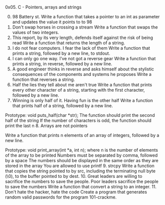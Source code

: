 0x05. C - Pointers, arrays and strings

0. 98 Battery st.
	Write a function that takes a pointer to an int as parameter and updates the value it points to to 98
1. Don't swap horses in crossing a stream
	Write a function that swaps the values of two integers.
2. This report, by its very length, defends itself against the risk of being read
	Write a function that returns the length of a string.
3. I do not fear computers. I fear the lack of them
	Write a function that prints a string, followed by a new line, to stdout.
4. I can only go one way. I've not got a reverse gear
	Write a function that prints a string, in reverse, followed by a new line.
5. A good engineer thinks in reverse and asks himself about the stylistic consequences of the components and systems he proposes
	Write a function that reverses a string.
6. Half the lies they tell about me aren't true
	Write a function that prints every other character of a string, starting with the first character, followed by a new line.
7. Winning is only half of it. Having fun is the other half
	Write a function that prints half of a string, followed by a new line.

Prototype: void puts_half(char *str);
The function should print the second half of the string
If the number of characters is odd, the function should print the last n
8. Arrays are not pointers
	
Write a function that prints n elements of an array of integers, followed by a new line.

Prototype: void print_array(int *a, int n);
where n is the number of elements of the array to be printed
Numbers must be separated by comma, followed by a space
The numbers should be displayed in the same order as they are stored in the array
You are allowed to use printf
9. strcpy
	Write a function that copies the string pointed to by src, including the terminating null byte (\0), to the buffer pointed to by dest.
10. Great leaders are willing to sacrifice the numbers to save the people. Poor leaders sacrifice the people to save the numbers
	Write a function that convert a string to an integer.
11. Don't hate the hacker, hate the code
	Create a program that generates random valid passwords for the program 101-crackme.
